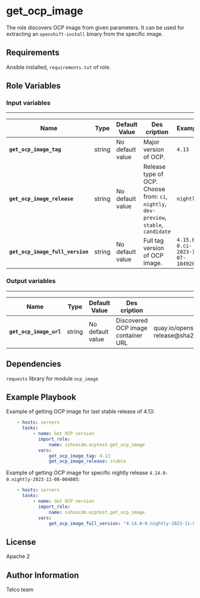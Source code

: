# get_ocp_image

The role discovers OCP image from given parameters. It can be used for extracting an `openshift-install` binary from the specific image.

## Requirements

Ansible installed, `requirements.txt` of role.

## Role Variables

### Input variables

--------------
| Name           | Type | Default Value | Des cription                        | Example |
| -------------- | -----| ------------- | -----------------------------------|---------|
|**`get_ocp_image_tag`** | string | No default value | Major version of OCP. | `4.13` |
|**`get_ocp_image_release`** | string | No default value | Release type of OCP. Choose from: `ci`, `nightly`, `dev-preview`, `stable`, `candidate` | `nightly` |
|**`get_ocp_image_full_version`** | string | No default value | Full tag version of OCP image. | `4.15.0-0.ci-2023-11-07-184920` |

### Output variables

--------------
| Name           | Type | Default Value | Des cription                        | Example |
| -------------- | -----| ------------- | -----------------------------------|---------|
|**`get_ocp_image_url`** | string | No default value | Discovered OCP image container URL | quay.io/openshift-release-dev/ocp-release@sha256:f8ba6f54eae419aba17926417d950ae18e06021beae9d7947a8b8243ad48353a |

## Dependencies

`requests` library for module `ocp_image`

## Example Playbook

Example of getting OCP image for last stable release of 4.13:

```yaml
    - hosts: servers
      tasks:
          - name: Get OCP version
            import_role:
                name: sshnaidm.ocptest.get_ocp_image
            vars:
                get_ocp_image_tag: 4.13
                get_ocp_image_release: stable
```

Example of getting OCP image for specific nightly release `4.14.0-0.nightly-2023-11-08-004805`:

```yaml
    - hosts: servers
      tasks:
          - name: Get OCP version
            import_role:
                name: sshnaidm.ocptest.get_ocp_image
            vars:
                get_ocp_image_full_version: "4.14.0-0.nightly-2023-11-08-004805"
```

## License

Apache 2

## Author Information

Telco team
